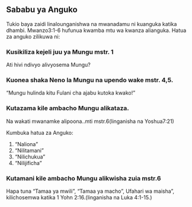 ﻿## Sababu ya Anguko

Tukio baya zaidi linalounganishwa na mwanadamu ni kuanguka katika dhambi. Mwanzo3:1-6 hufunua kwamba mtu wa kwanza alianguka. Hatua za anguko zilikuwa ni:

### Kusikiliza kejeli juu ya Mungu mstr. 1

Ati hivi ndivyo alivyosema Mungu?

### Kuonea shaka Neno la Mungu na upendo wake mstr. 4,5.

“Mungu hulinda kitu Fulani cha ajabu kutoka kwako!”

### Kutazama kile ambacho Mungu alikataza.

Na wakati mwanamke alipoona..mti mstr.6(linganisha na Yoshua7:21)

Kumbuka hatua za Anguko:

1. “Naliona”
2. “Nilitamani”
3. “Nilichukua” 
4. “Nilijificha”

### Kutamani kile ambacho Mungu alikwisha zuia mstr.6 

Hapa tuna “Tamaa ya mwili”, “Tamaa ya macho”, Ufahari wa maisha”, kilichosemwa katika 1 Yohn 2:16.(linganisha na Luka 4:1-15.)

